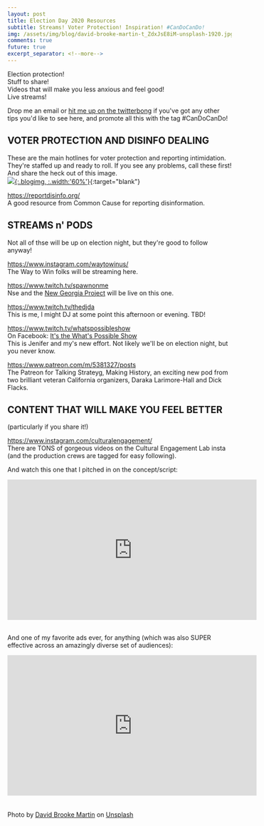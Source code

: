 ```yaml
---
layout: post
title: Election Day 2020 Resources
subtitle: Streams! Voter Protection! Inspiration! #CanDoCanDo!
img: /assets/img/blog/david-brooke-martin-t_ZdxJsE8iM-unsplash-1920.jpg
comments: true
future: true
excerpt_separator: <!--more-->
---
```


Election protection!<br/>
Stuff to share!<br/>
Videos that will make you less anxious and feel good!<br/>
Live streams!<br/>

Drop me an email or [hit me up on the twitterbong](https://twitter.com/danancona) if you've got any other tips you'd like to see here, and promote all this with the tag #CanDoCanDo!

<!--more-->

VOTER PROTECTION AND DISINFO DEALING
------------------------------------

These are the main hotlines for voter protection and reporting intimidation. They're staffed up and ready to roll. If you see any problems, call these first! And share the heck out of this image.<br/>
[![]({{"/assets/img/blog/voterprotection2020.jpg"|absolute_url}}){:.blogimg, :.width:'60%'}](/assets/img/blog/voterprotection2020.jpg){:target="blank"}

https://reportdisinfo.org/<br/>
A good resource from Common Cause for reporting disinformation.


STREAMS n' PODS
---------------
Not all of thse will be up on election night, but they're good to follow anyway!

https://www.instagram.com/waytowinus/<br/>
The Way to Win folks will be streaming here.

https://www.twitch.tv/spawnonme<br/>
Nse and the [New Georgia Project](https://newgeorgiaproject.org) will be live on this one.

https://www.twitch.tv/thedjda<br/>
This is me, I might DJ at some point this afternoon or evening. TBD!

https://www.twitch.tv/whatspossibleshow<br/>
On Facebook: [It's the What's Possible Show](https://www.facebook.com/WhatsPossibleShow)<br/>
This is Jenifer and my's new effort. Not likely we'll be on election night, but you never know.

https://www.patreon.com/m/5381327/posts<br/>
The Patreon for Talking Strateyg, Making History, an exciting new pod from two brilliant veteran California organizers, Daraka Larimore-Hall and Dick Flacks.


CONTENT THAT WILL MAKE YOU FEEL BETTER
--------------------------------------
(particularly if you share it!)

https://www.instagram.com/culturalengagement/<br/>
There are TONS of gorgeous videos on the Cultural Engagement Lab insta (and the production crews are tagged for easy following).

And watch this one that I pitched in on the concept/script:
<div class="video-responsive">
	<iframe width="560" height="315" src="https://www.youtube.com/embed/Td8ptBtXVW4" frameborder="0" allow="accelerometer; autoplay; clipboard-write; encrypted-media; gyroscope; picture-in-picture" allowfullscreen></iframe>
</div>
<br/>

And one of my favorite ads ever, for anything (which was also SUPER effective across an amazingly diverse set of audiences):
<div class="video-responsive">
	<iframe width="560" height="315" src="https://www.youtube.com/embed/LL7VZNUYs2g" frameborder="0" allow="accelerometer; autoplay; clipboard-write; encrypted-media; gyroscope; picture-in-picture" allowfullscreen></iframe>
</div>

<br/>
<br/>
<span>Photo by <a href="https://unsplash.com/@dbmartin00?utm_source=unsplash&amp;utm_medium=referral&amp;utm_content=creditCopyText">David Brooke Martin</a> on <a href="https://unsplash.com/@dbmartin00?utm_source=unsplash&amp;utm_medium=referral&amp;utm_content=creditCopyText">Unsplash</a></span>
